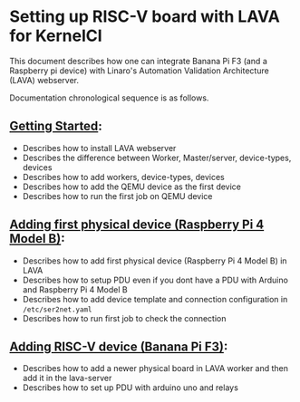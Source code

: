 # Setting up RISC-V board with LAVA for KernelCI

This document describes how one can integrate Banana Pi F3 (and a Raspberry pi device) with Linaro's Automation Validation Architecture (LAVA) webserver.

Documentation chronological sequence is as follows.

## [Getting Started](/docs/GETTING_STARTED.md): 

- Describes how to install LAVA webserver
- Describes the difference between Worker, Master/server, device-types, devices
- Describes how to add workers, device-types, devices
- Describes how to add the QEMU device as the first device
- Describes how to run the first job on QEMU device

## [Adding first physical device (Raspberry Pi 4 Model B)](/docs/ADDING_RPI_4B.md):

- Describes how to add first physical device (Raspberry Pi 4 Model B) in LAVA
- Describes how to setup PDU even if you dont have a PDU with Arduino and Raspberry Pi 4 Model B
- Describes how to add device template and connection configuration in `/etc/ser2net.yaml`
- Describes how to run first job to check the connection

## [Adding RISC-V device (Banana Pi F3)](/docs/ADDING_BPI-F3.md):

- Describes how to add a newer physical board in LAVA worker and then add it in the lava-server
- Describes how to set up PDU with arduino uno and relays 
